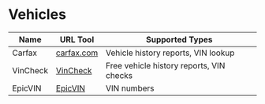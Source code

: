 # Vehicles

| Name             | URL Tool                                        | Supported Types                           |
|------------------|-------------------------------------------------|-------------------------------------------|
| Carfax        | [carfax.com](https://www.carfax.com) | Vehicle history reports, VIN lookup     |
| VinCheck         | [VinCheck](https://www.deepl.com/pro)         | Free vehicle history reports, VIN checks     |
| EpicVIN      | [EpicVIN](https://epicvin.com) | VIN numbers    |
